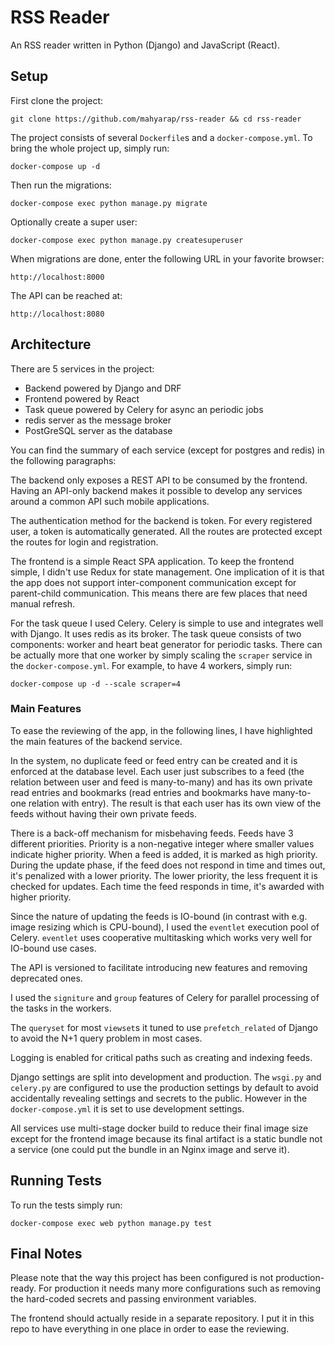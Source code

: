 # RSS Reader
An RSS reader written in Python (Django) and JavaScript (React).

## Setup
First clone the project:
```
git clone https://github.com/mahyarap/rss-reader && cd rss-reader
```

The project consists of several `Dockerfile`s and a `docker-compose.yml`.
To bring the whole project up, simply run:
```
docker-compose up -d
```

Then run the migrations:
```
docker-compose exec python manage.py migrate
```

Optionally create a super user:
```
docker-compose exec python manage.py createsuperuser
```

When migrations are done, enter the following URL in your favorite browser:
```
http://localhost:8000
```

The API can be reached at:
```
http://localhost:8080
```

## Architecture
There are 5 services in the project:

* Backend powered by Django and DRF
* Frontend powered by React
* Task queue powered by Celery for async an periodic jobs
* redis server as the message broker
* PostGreSQL server as the database

You can find the summary of each service (except for postgres and redis) in the
following paragraphs:

The backend only exposes a REST API to be consumed by the frontend. Having an
API-only backend makes it possible to develop any services around a common API
such mobile applications.

The authentication method for the backend is token. For every registered user,
a token is automatically generated. All the routes are protected except the
routes for login and registration.

The frontend is a simple React SPA application. To keep the frontend simple, I
didn't use Redux for state management. One implication of it is that the app
does not support inter-component communication except for parent-child
communication. This means there are few places that need manual refresh.

For the task queue I used Celery. Celery is simple to use and integrates well
with Django. It uses redis as its broker.
The task queue consists of two components: worker and heart beat generator for
periodic tasks. There can be actually more that one worker by simply scaling
the `scraper` service in the `docker-compose.yml`.
For example, to have 4 workers, simply run:
```
docker-compose up -d --scale scraper=4
```

### Main Features
To ease the reviewing of the app, in the following lines, I have highlighted
the main features of the backend service.

In the system, no duplicate feed or feed entry can be created and it is
enforced at the database level. Each user just subscribes to a feed (the
relation between user and feed is many-to-many) and has its own private read
entries and bookmarks (read entries and bookmarks have many-to-one relation
with entry). The result is that each user has its own view of the feeds without
having their own private feeds.

There is a back-off mechanism for misbehaving feeds. Feeds have 3 different
priorities. Priority is a non-negative integer where smaller values indicate
higher priority. When a feed is added, it is marked as high priority. During
the update phase, if the feed does not respond in time and times out, it's
penalized with a lower priority. The lower priority, the less frequent it is
checked for updates. Each time the feed responds in time, it's awarded with
higher priority.

Since the nature of updating the feeds is IO-bound (in contrast with e.g.
image resizing which is CPU-bound), I used the `eventlet` execution pool of
Celery. `eventlet` uses cooperative multitasking which works very well for
IO-bound use cases.

The API is versioned to facilitate introducing new features and removing
deprecated ones.

I used the `signiture` and `group` features of Celery for parallel processing
of the tasks in the workers. 

The `queryset` for most `viewset`s it tuned to use `prefetch_related` of Django
to avoid the N+1 query problem in most cases.

Logging is enabled for critical paths such as creating and indexing feeds.

Django settings are split into development and production. The `wsgi.py` and
`celery.py` are configured to use the production settings by default to avoid
accidentally revealing settings and secrets to the public. However in the
`docker-compose.yml` it is set to use development settings.

All services use multi-stage docker build to reduce their final image size
except for the frontend image because its final artifact is a static bundle not
a service (one could put the bundle in an Nginx image and serve it).

## Running Tests
To run the tests simply run:
```
docker-compose exec web python manage.py test
```

## Final Notes
Please note that the way this project has been configured is not
production-ready. For production it needs many more configurations such as
removing the hard-coded secrets and passing environment variables.

The frontend should actually reside in a separate repository. I put it in this
repo to have everything in one place in order to ease the reviewing.

